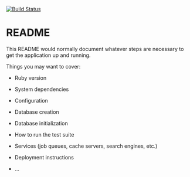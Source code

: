 [![Build Status](https://travis-ci.org/davidmferris/showhopper_v3_api.svg?branch=master)](https://travis-ci.org/davidmferris/showhopper_v3_api)

# README

This README would normally document whatever steps are necessary to get the
application up and running.

Things you may want to cover:

* Ruby version

* System dependencies

* Configuration

* Database creation

* Database initialization

* How to run the test suite

* Services (job queues, cache servers, search engines, etc.)

* Deployment instructions

* ...

